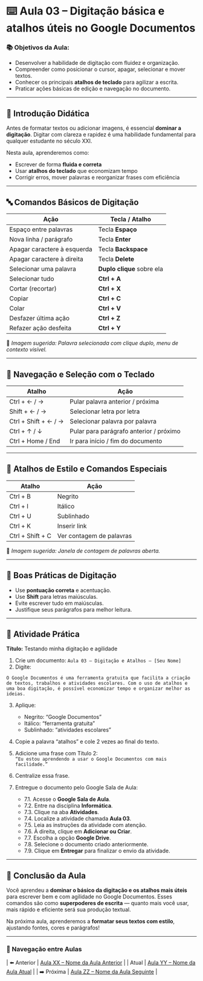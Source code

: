 # ⌨️ Aula 03 – Digitação básica e atalhos úteis no Google Documentos

### 📚 Objetivos da Aula:
- Desenvolver a habilidade de digitação com fluidez e organização.
- Compreender como posicionar o cursor, apagar, selecionar e mover textos.
- Conhecer os principais **atalhos de teclado** para agilizar a escrita.
- Praticar ações básicas de edição e navegação no documento.

---

## 🧠 Introdução Didática

Antes de formatar textos ou adicionar imagens, é essencial **dominar a digitação**. Digitar com clareza e rapidez é uma habilidade fundamental para qualquer estudante no século XXI.

Nesta aula, aprenderemos como:
- Escrever de forma **fluida e correta**
- Usar **atalhos do teclado** que economizam tempo
- Corrigir erros, mover palavras e reorganizar frases com eficiência

---

## 🔤 Comandos Básicos de Digitação

| Ação                        | Tecla / Atalho             |
| --------------------------- | -------------------------- |
| Espaço entre palavras       | Tecla **Espaço**           |
| Nova linha / parágrafo      | Tecla **Enter**            |
| Apagar caractere à esquerda | Tecla **Backspace**        |
| Apagar caractere à direita  | Tecla **Delete**           |
| Selecionar uma palavra      | **Duplo clique** sobre ela |
| Selecionar tudo             | **Ctrl + A**               |
| Cortar (recortar)           | **Ctrl + X**               |
| Copiar                      | **Ctrl + C**               |
| Colar                       | **Ctrl + V**               |
| Desfazer última ação        | **Ctrl + Z**               |
| Refazer ação desfeita       | **Ctrl + Y**               |

📸 *Imagem sugerida: Palavra selecionada com clique duplo, menu de contexto visível.*

---

## 🔄 Navegação e Seleção com o Teclado

| Atalho               | Ação                                    |
| -------------------- | --------------------------------------- |
| Ctrl + ← / →         | Pular palavra anterior / próxima        |
| Shift + ← / →        | Selecionar letra por letra              |
| Ctrl + Shift + ← / → | Selecionar palavra por palavra          |
| Ctrl + ↑ / ↓         | Pular para parágrafo anterior / próximo |
| Ctrl + Home / End    | Ir para início / fim do documento       |

---

## 🎯 Atalhos de Estilo e Comandos Especiais

| Atalho           | Ação                     |
| ---------------- | ------------------------ |
| Ctrl + B         | Negrito                  |
| Ctrl + I         | Itálico                  |
| Ctrl + U         | Sublinhado               |
| Ctrl + K         | Inserir link             |
| Ctrl + Shift + C | Ver contagem de palavras |

📸 *Imagem sugerida: Janela de contagem de palavras aberta.*

---

## 📌 Boas Práticas de Digitação

- Use **pontuação correta** e acentuação.
- Use **Shift** para letras maiúsculas.
- Evite escrever tudo em maiúsculas.
- Justifique seus parágrafos para melhor leitura.

---

## 🧪 Atividade Prática

**Título:** Testando minha digitação e agilidade

1. Crie um documento: `Aula 03 – Digitação e Atalhos – [Seu Nome]`
2. Digite:

```
O Google Documentos é uma ferramenta gratuita que facilita a criação de textos, trabalhos e atividades escolares. Com o uso de atalhos e uma boa digitação, é possível economizar tempo e organizar melhor as ideias.
```

3. Aplique:
   - Negrito: “Google Documentos”
   - Itálico: “ferramenta gratuita”
   - Sublinhado: “atividades escolares”

4. Copie a palavra “atalhos” e cole 2 vezes ao final do texto.
5. Adicione uma frase com Título 2:  
   `“Eu estou aprendendo a usar o Google Documentos com mais facilidade.”`
6. Centralize essa frase.
7. Entregue o documento pelo Google Sala de Aula:
   - 7.1. Acesse o **Google Sala de Aula**.
   - 7.2. Entre na disciplina **Informática**.
   - 7.3. Clique na aba **Atividades**.
   - 7.4. Localize a atividade chamada **Aula 03**.
   - 7.5. Leia as instruções da atividade com atenção.
   - 7.6. À direita, clique em **Adicionar ou Criar**.
   - 7.7. Escolha a opção **Google Drive**.
   - 7.8. Selecione o documento criado anteriormente.
   - 7.9. Clique em **Entregar** para finalizar o envio da atividade.

---

## 🎯 Conclusão da Aula

Você aprendeu a **dominar o básico da digitação e os atalhos mais úteis** para escrever bem e com agilidade no Google Documentos. Esses comandos são como **superpoderes de escrita** — quanto mais você usar, mais rápido e eficiente será sua produção textual.

Na próxima aula, aprenderemos a **formatar seus textos com estilo**, ajustando fontes, cores e parágrafos!

--- 

### 📘 Navegação entre Aulas

| ⬅️ Anterior | [Aula XX – Nome da Aula Anterior](./aula-XX.md) |
| Atual | [Aula YY – Nome da Aula Atual](./aula-YY.md) |
| ➡️ Próxima | [Aula ZZ – Nome da Aula Seguinte](./aula-ZZ.md) |
